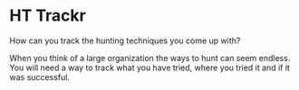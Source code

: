 # HT Trackr
How can you track the hunting techniques you come up with?

When you think of a large organization the ways to hunt can seem endless. You will need a way to track what you have tried, where you tried it and if it was successful.

